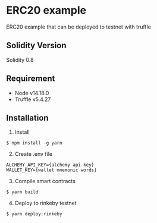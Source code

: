 # ERC20 example

ERC20 example that can be deployed to testnet with truffle

## Solidity Version

Solidity 0.8

## Requirement

- Node v14.18.0
- Truffle v5.4.27

## Installation

1. Install

```
$ npm install -g yarn
```

2. Create .env file

```
ALCHEMY_API_KEY={alchemy api key}
WALLET_KEY={wallet mnemonic words}
```

3. Compile smart contracts

```
$ yarn build
```

4. Deploy to rinkeby testnet

```
$ yarn deploy:rinkeby
```
